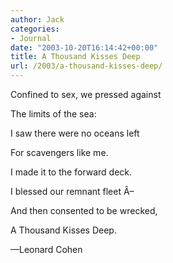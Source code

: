 ```yaml
---
author: Jack
categories:
- Journal
date: "2003-10-20T16:14:42+00:00"
title: A Thousand Kisses Deep
url: /2003/a-thousand-kisses-deep/
---
```


Confined to sex, we pressed against
  

  
The limits of the sea:
  

  
I saw there were no oceans left
  

  
For scavengers like me.
  

  
I made it to the forward deck.
  

  
I blessed our remnant fleet &#194;&#8211;
  

  
And then consented to be wrecked,
  

  
A Thousand Kisses Deep.

&#8212;Leonard Cohen